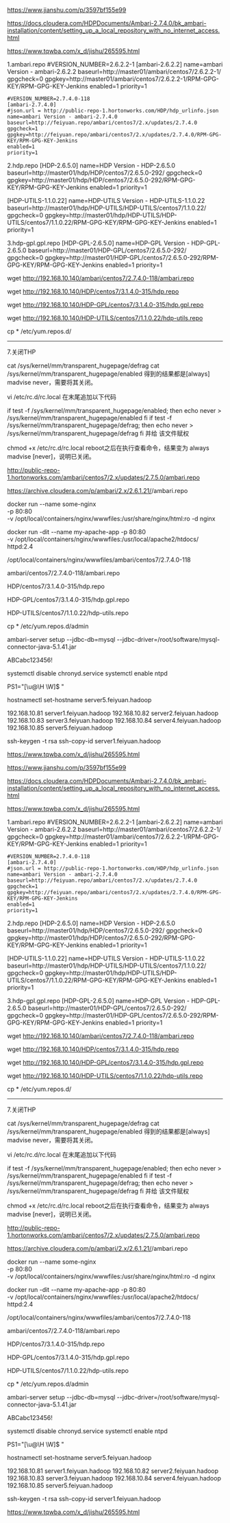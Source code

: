https://www.jianshu.com/p/3597bf155e99

https://docs.cloudera.com/HDPDocuments/Ambari-2.7.4.0/bk_ambari-installation/content/setting_up_a_local_repository_with_no_internet_access.html

https://www.tqwba.com/x_d/jishu/265595.html



1.ambari.repo
#VERSION_NUMBER=2.6.2.2-1
[ambari-2.6.2.2]
name=ambari Version - ambari-2.6.2.2
baseurl=http://master01/ambari/centos7/2.6.2.2-1/
gpgcheck=0
gpgkey=http://master01/ambari/centos7/2.6.2.2-1/RPM-GPG-KEY/RPM-GPG-KEY-Jenkins
enabled=1
priority=1

```bigquery
#VERSION_NUMBER=2.7.4.0-118
[ambari-2.7.4.0]
#json.url = http://public-repo-1.hortonworks.com/HDP/hdp_urlinfo.json
name=ambari Version - ambari-2.7.4.0
baseurl=http://feiyuan.repo/ambari/centos7/2.x/updates/2.7.4.0
gpgcheck=1
gpgkey=http://feiyuan.repo/ambari/centos7/2.x/updates/2.7.4.0/RPM-GPG-KEY/RPM-GPG-KEY-Jenkins
enabled=1
priority=1
```

2.hdp.repo
[HDP-2.6.5.0]
name=HDP Version - HDP-2.6.5.0
baseurl=http://master01/hdp/HDP/centos7/2.6.5.0-292/
gpgcheck=0
gpgkey=http://master01/hdp/HDP/centos7/2.6.5.0-292/RPM-GPG-KEY/RPM-GPG-KEY-Jenkins
enabled=1
priority=1

[HDP-UTILS-1.1.0.22]
name=HDP-UTILS Version - HDP-UTILS-1.1.0.22
baseurl=http://master01/hdp/HDP-UTILS/HDP-UTILS/centos7/1.1.0.22/
gpgcheck=0
gpgkey=http://master01/hdp/HDP-UTILS/HDP-UTILS/centos7/1.1.0.22/RPM-GPG-KEY/RPM-GPG-KEY-Jenkins
enabled=1
priority=1

3.hdp-gpl.gpl.repo
[HDP-GPL-2.6.5.0]
name=HDP-GPL Version - HDP-GPL-2.6.5.0
baseurl=http://master01/HDP-GPL/centos7/2.6.5.0-292/
gpgcheck=0
gpgkey=http://master01/HDP-GPL/centos7/2.6.5.0-292/RPM-GPG-KEY/RPM-GPG-KEY-Jenkins
enabled=1
priority=1



wget http://192.168.10.140/ambari/centos7/2.7.4.0-118/ambari.repo

wget http://192.168.10.140/HDP/centos7/3.1.4.0-315/hdp.repo

wget http://192.168.10.140/HDP-GPL/centos7/3.1.4.0-315/hdp.gpl.repo

wget http://192.168.10.140/HDP-UTILS/centos7/1.1.0.22/hdp-utils.repo

cp * /etc/yum.repos.d/




------------------------



7.关闭THP

cat /sys/kernel/mm/transparent_hugepage/defrag
cat /sys/kernel/mm/transparent_hugepage/enabled
得到的结果都是[always] madvise never，需要将其关闭。

vi /etc/rc.d/rc.local
在末尾追加以下代码

if test -f /sys/kernel/mm/transparent_hugepage/enabled; then
echo never > /sys/kernel/mm/transparent_hugepage/enabled
fi
if test -f /sys/kernel/mm/transparent_hugepage/defrag; then
echo never > /sys/kernel/mm/transparent_hugepage/defrag
fi
并给 该文件赋权

chmod +x /etc/rc.d/rc.local
reboot之后在执行查看命令，结果变为 always madvise [never]，说明已关闭。




http://public-repo-1.hortonworks.com/ambari/centos7/2.x/updates/2.7.5.0/ambari.repo

https://archive.cloudera.com/p/ambari/2.x/2.6.1.21/<OS>/ambari.repo


docker run --name some-nginx \
-p 80:80 \
-v /opt/local/containers/nginx/wwwfiles:/usr/share/nginx/html:ro -d nginx


docker run -dit --name my-apache-app -p 80:80 \
-v /opt/local/containers/nginx/wwwfiles:/usr/local/apache2/htdocs/ httpd:2.4

/opt/local/containers/nginx/wwwfiles/ambari/centos7/2.7.4.0-118

ambari/centos7/2.7.4.0-118/ambari.repo

HDP/centos7/3.1.4.0-315/hdp.repo

HDP-GPL/centos7/3.1.4.0-315/hdp.gpl.repo

HDP-UTILS/centos7/1.1.0.22/hdp-utils.repo


cp * /etc/yum.repos.d/admin


ambari-server setup --jdbc-db=mysql --jdbc-driver=/root/software/mysql-connector-java-5.1.41.jar

ABCabc123456!


systemctl disable chronyd.service
systemctl enable ntpd

PS1="[\u@\H \W]\$ "


hostnamectl set-hostname server5.feiyuan.hadoop


192.168.10.81   server1.feiyuan.hadoop
192.168.10.82   server2.feiyuan.hadoop
192.168.10.83   server3.feiyuan.hadoop
192.168.10.84   server4.feiyuan.hadoop
192.168.10.85   server5.feiyuan.hadoop

ssh-keygen -t rsa
ssh-copy-id server1.feiyuan.hadoop




https://www.tqwba.com/x_d/jishu/265595.html







































https://www.jianshu.com/p/3597bf155e99

https://docs.cloudera.com/HDPDocuments/Ambari-2.7.4.0/bk_ambari-installation/content/setting_up_a_local_repository_with_no_internet_access.html

https://www.tqwba.com/x_d/jishu/265595.html



1.ambari.repo
#VERSION_NUMBER=2.6.2.2-1
[ambari-2.6.2.2]
name=ambari Version - ambari-2.6.2.2
baseurl=http://master01/ambari/centos7/2.6.2.2-1/
gpgcheck=0
gpgkey=http://master01/ambari/centos7/2.6.2.2-1/RPM-GPG-KEY/RPM-GPG-KEY-Jenkins
enabled=1
priority=1

```bigquery
#VERSION_NUMBER=2.7.4.0-118
[ambari-2.7.4.0]
#json.url = http://public-repo-1.hortonworks.com/HDP/hdp_urlinfo.json
name=ambari Version - ambari-2.7.4.0
baseurl=http://feiyuan.repo/ambari/centos7/2.x/updates/2.7.4.0
gpgcheck=1
gpgkey=http://feiyuan.repo/ambari/centos7/2.x/updates/2.7.4.0/RPM-GPG-KEY/RPM-GPG-KEY-Jenkins
enabled=1
priority=1
```

2.hdp.repo
[HDP-2.6.5.0]
name=HDP Version - HDP-2.6.5.0
baseurl=http://master01/hdp/HDP/centos7/2.6.5.0-292/
gpgcheck=0
gpgkey=http://master01/hdp/HDP/centos7/2.6.5.0-292/RPM-GPG-KEY/RPM-GPG-KEY-Jenkins
enabled=1
priority=1

[HDP-UTILS-1.1.0.22]
name=HDP-UTILS Version - HDP-UTILS-1.1.0.22
baseurl=http://master01/hdp/HDP-UTILS/HDP-UTILS/centos7/1.1.0.22/
gpgcheck=0
gpgkey=http://master01/hdp/HDP-UTILS/HDP-UTILS/centos7/1.1.0.22/RPM-GPG-KEY/RPM-GPG-KEY-Jenkins
enabled=1
priority=1

3.hdp-gpl.gpl.repo
[HDP-GPL-2.6.5.0]
name=HDP-GPL Version - HDP-GPL-2.6.5.0
baseurl=http://master01/HDP-GPL/centos7/2.6.5.0-292/
gpgcheck=0
gpgkey=http://master01/HDP-GPL/centos7/2.6.5.0-292/RPM-GPG-KEY/RPM-GPG-KEY-Jenkins
enabled=1
priority=1



wget http://192.168.10.140/ambari/centos7/2.7.4.0-118/ambari.repo

wget http://192.168.10.140/HDP/centos7/3.1.4.0-315/hdp.repo

wget http://192.168.10.140/HDP-GPL/centos7/3.1.4.0-315/hdp.gpl.repo

wget http://192.168.10.140/HDP-UTILS/centos7/1.1.0.22/hdp-utils.repo

cp * /etc/yum.repos.d/




------------------------



7.关闭THP

cat /sys/kernel/mm/transparent_hugepage/defrag
cat /sys/kernel/mm/transparent_hugepage/enabled
得到的结果都是[always] madvise never，需要将其关闭。

vi /etc/rc.d/rc.local
在末尾追加以下代码

if test -f /sys/kernel/mm/transparent_hugepage/enabled; then
echo never > /sys/kernel/mm/transparent_hugepage/enabled
fi
if test -f /sys/kernel/mm/transparent_hugepage/defrag; then
echo never > /sys/kernel/mm/transparent_hugepage/defrag
fi
并给 该文件赋权

chmod +x /etc/rc.d/rc.local
reboot之后在执行查看命令，结果变为 always madvise [never]，说明已关闭。




http://public-repo-1.hortonworks.com/ambari/centos7/2.x/updates/2.7.5.0/ambari.repo

https://archive.cloudera.com/p/ambari/2.x/2.6.1.21/<OS>/ambari.repo


docker run --name some-nginx \
-p 80:80 \
-v /opt/local/containers/nginx/wwwfiles:/usr/share/nginx/html:ro -d nginx


docker run -dit --name my-apache-app -p 80:80 \
-v /opt/local/containers/nginx/wwwfiles:/usr/local/apache2/htdocs/ httpd:2.4

/opt/local/containers/nginx/wwwfiles/ambari/centos7/2.7.4.0-118

ambari/centos7/2.7.4.0-118/ambari.repo

HDP/centos7/3.1.4.0-315/hdp.repo

HDP-GPL/centos7/3.1.4.0-315/hdp.gpl.repo

HDP-UTILS/centos7/1.1.0.22/hdp-utils.repo


cp * /etc/yum.repos.d/admin


ambari-server setup --jdbc-db=mysql --jdbc-driver=/root/software/mysql-connector-java-5.1.41.jar

ABCabc123456!


systemctl disable chronyd.service
systemctl enable ntpd

PS1="[\u@\H \W]\$ "


hostnamectl set-hostname server5.feiyuan.hadoop


192.168.10.81   server1.feiyuan.hadoop
192.168.10.82   server2.feiyuan.hadoop
192.168.10.83   server3.feiyuan.hadoop
192.168.10.84   server4.feiyuan.hadoop
192.168.10.85   server5.feiyuan.hadoop

ssh-keygen -t rsa
ssh-copy-id server1.feiyuan.hadoop




https://www.tqwba.com/x_d/jishu/265595.html